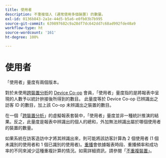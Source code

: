 ```yaml
---
title: 使用者
description: 不重複個人 (通常使用多個裝置) 的數量。
exl-id: 0136b843-2a1e-44d5-b5a6-e0fb03b7b995
source-git-commit: 639897682c9a28df7dc642dd7c68ad992fde40a9
workflow-type: ht
source-wordcount: '161'
ht-degree: 100%

---
```


# 使用者

「使用者」量度有兩個版本。

對於未使用[跨裝置分析](../cda/overview.md)的 [Device Co-op](https://experienceleague.adobe.com/docs/device-co-op/using/data/people.html?lang=zh-Hant) 會員，「使用者」量度指的是將報表中呈現的人數予以統計拚接後所得到的數目。 此量度等於 Device Co-op 已辨識出之訪客 ID 的數目，加上該 Co-op 未辨識出之裝置的數目。

在一個「[跨裝置分析](../cda/overview.md)」的虛擬報表套裝中，「使用者」量度並非一種統計推演的結果。反之，此量度是報表中辨識出的個人的總和，外加無法辨識出屬於哪個使用者的裝置的數量。

如果系統在訪客造訪中才將其辨識出來，則可能將該訪客計算為 2 個使用者 (1 個未識別的使用者和 1 個已識別的使用者)。[重播](/help/components/cda/replay.md)會依據報表時段、重播頻率和成功率的不同來減少這種重複計算的情況。如需詳細資訊，請參閱「[不重複裝置](unique-devices.md)」。
